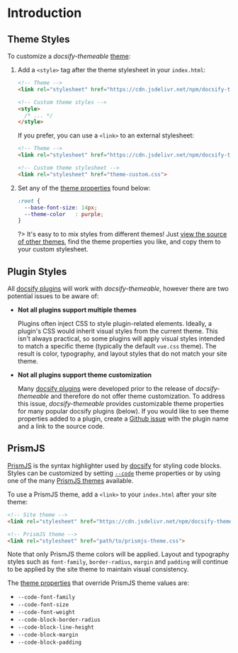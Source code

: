 # Introduction

## Theme Styles

To customize a *docsify-themeable* [theme](themes):

1. Add a `<style>` tag after the theme stylesheet in your `index.html`:

   ```html
   <!-- Theme -->
   <link rel="stylesheet" href="https://cdn.jsdelivr.net/npm/docsify-themeable@0/dist/css/theme-simple.css">

   <!-- Custom theme styles -->
   <style>
     /* ... */
   </style>
   ```

   If you prefer, you can use a `<link>` to an external stylesheet:

   ```html
   <!-- Theme -->
   <link rel="stylesheet" href="https://cdn.jsdelivr.net/npm/docsify-themeable@0/dist/css/theme-simple.css">

   <!-- Custom theme stylesheet -->
   <link rel="stylesheet" href="theme-custom.css">
   ```

1. Set any of the [theme properties](#theme) found below:

   ```css
   :root {
     --base-font-size: 14px;
     --theme-color   : purple;
   }
   ```

   ?> It's easy to to mix styles from different themes! Just [view the source of other themes](https://github.com/jhildenbiddle/docsify-themeable/tree/master/src/scss/themes), find the theme properties you like, and copy them to your custom stylesheet.

## Plugin Styles

All [docsify plugins](https://docsify.js.org/#/plugins) will work with *docsify-themeable*, however there are two potential issues to be aware of:

- **Not all plugins support multiple themes**

  Plugins often inject CSS to style plugin-related elements. Ideally, a plugin's CSS would inherit visual styles from the current theme. This isn't always practical, so some plugins will apply visual styles intended to match a specific theme (typically the default `vue.css` theme). The result is color, typography, and layout styles that do not match your site theme.

- **Not all plugins support theme customization**

  Many [docsify plugins](https://docsify.js.org/#/plugins) were developed prior to the release of *docsify-themeable* and therefore do not offer theme customization. To address this issue, *docsify-themeable* provides customizable theme properties for many popular docsify plugins (below). If you would like to see theme properties added to a plugin, create a [Github issue](https://github.com/jhildenbiddle/docsify-themeable/issues) with the plugin name and a link to the source code.

## PrismJS

[PrismJS](http://prismjs.com/) is the syntax highlighter used by [docsify](https://docsify.js.org/) for styling code blocks. Styles can be customized by setting [`--code`](#-code) theme properties or by using one of the many [PrismJS themes](https://cdn.jsdelivr.net/npm/prismjs/themes/) available.

To use a PrismJS theme, add a `<link>` to your `index.html` after your site theme:

```html
<!-- Site theme -->
<link rel="stylesheet" href="https://cdn.jsdelivr.net/npm/docsify-themeable@0/dist/css/theme-defaults.min.css">

<!-- PrismJS theme -->
<link rel="stylesheet" href="path/to/prismjs-theme.css">
```

Note that only PrismJS theme colors will be applied. Layout and typography styles such as `font-family`, `border-radius`, `margin` and `padding` will continue to be applied by the site theme to maintain visual consistency.

The [theme properties](#theme) that override PrismJS theme values are:

- `--code-font-family`
- `--code-font-size`
- `--code-font-weight`
- `--code-block-border-radius`
- `--code-block-line-height`
- `--code-block-margin`
- `--code-block-padding`
